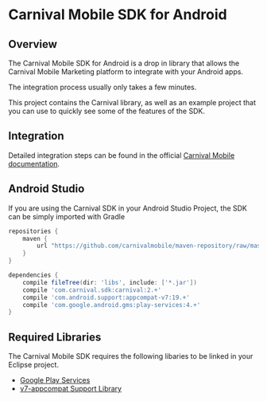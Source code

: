 Carnival Mobile SDK for Android
==========================

Overview
-------

The Carnival Mobile SDK for Android is a drop in library that allows the Carnival Mobile Marketing platform to integrate with your Android apps.

The integration process usually only takes a few minutes.

This project contains the Carnival library, as well as an example project that you can use to quickly see some of the features of the SDK.

Integration
------

Detailed integration steps can be found in the official [Carnival Mobile documentation](http://docs.carnivalmobile.com/sdk/android/).

Android Studio
-------

If you are using the Carnival SDK in your Android Studio Project, the SDK can be simply imported with Gradle

```Groovy
repositories {
    maven {
        url "https://github.com/carnivalmobile/maven-repository/raw/master/"
    }
}

dependencies {
    compile fileTree(dir: 'libs', include: ['*.jar'])
    compile 'com.carnival.sdk:carnival:2.+'
    compile 'com.android.support:appcompat-v7:19.+'
    compile 'com.google.android.gms:play-services:4.+'
}
```

Required Libraries
-------

The Carnival Mobile SDK requires the following libaries to be linked in your Eclipse project.

- [Google Play Services](https://developer.android.com/google/play-services/setup.html)
- [v7-appcompat Support Library](https://developer.android.com/tools/support-library/features.html#v7-appcompat)
